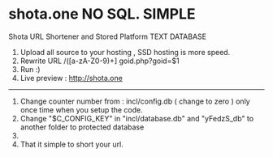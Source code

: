 # shota.one NO SQL. SIMPLE
Shota URL Shortener and Stored Platform TEXT DATABASE 
1. Upload all source to your hosting , SSD hosting is more speed.
2. Rewrite URL /([a-zA-Z0-9)+] goid.php?goid=$1
3. Run :)
4. Live preview : http://shota.one
____________________________________
1. Change counter number from : incl/config.db ( change to zero ) only once time when you setup the code.
2. Change "$C_CONFIG_KEY" in "incl/database.db" and "yFedzS_db" to another folder to protected database
3. 
3. That it simple to short your url.
